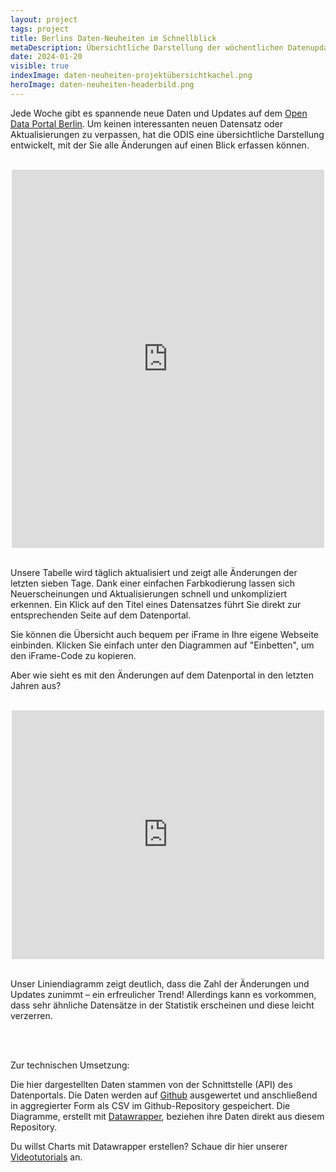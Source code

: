 ```yaml
---
layout: project
tags: project
title: Berlins Daten-Neuheiten im Schnellblick
metaDescription: Übersichtliche Darstellung der wöchentlichen Datenupdates auf Berlins Open Data Portal
date: 2024-01-20
visible: true
indexImage: daten-neuheiten-projektübersichtkachel.png
heroImage: daten-neuheiten-headerbild.png
---
```


Jede Woche gibt es spannende neue Daten und Updates auf dem [Open Data Portal Berlin](https://daten.berlin.de/). Um keinen interessanten neuen Datensatz oder Aktualisierungen zu verpassen, hat die ODIS eine übersichtliche Darstellung entwickelt, mit der Sie alle Änderungen auf einen Blick erfassen können.

<br>

<center style="max-width: 500px;
  align-content: ;
  margin-left: auto;
  margin-right: auto;">
    <span >
        <iframe title="Neuerscheinungen und Updates in den letzten sieben Tagen auf Berlin Open Data" aria-label="Tabelle" id="datawrapper-chart-Rij6z" src="https://datawrapper.dwcdn.net/Rij6z/14/" scrolling="no" frameborder="0" style="width: 0; min-width: 100% !important; border: none;" height="605" data-external="1"></iframe><script type="text/javascript">!function(){"use strict";window.addEventListener("message",(function(a){if(void 0!==a.data["datawrapper-height"]){var e=document.querySelectorAll("iframe");for(var t in a.data["datawrapper-height"])for(var r=0;r<e.length;r++)if(e[r].contentWindow===a.source){var i=a.data["datawrapper-height"][t]+"px";e[r].style.height=i}}}))}();
        </script>
    </span>
</center>

</br>

Unsere Tabelle wird täglich aktualisiert und zeigt alle Änderungen der letzten sieben Tage. Dank einer einfachen Farbkodierung lassen sich Neuerscheinungen und Aktualisierungen schnell und unkompliziert erkennen. Ein Klick auf den Titel eines Datensatzes führt Sie direkt zur entsprechenden Seite auf dem Datenportal.

Sie können die Übersicht auch bequem per iFrame in Ihre eigene Webseite einbinden. Klicken Sie einfach unter den Diagrammen auf "Einbetten", um den iFrame-Code zu kopieren.

Aber wie sieht es mit den Änderungen auf dem Datenportal in den letzten Jahren aus?

<br>

<center style="max-width: 500px;
  align-content: ;
  margin-left: auto;
  margin-right: auto;">
    <span >
        <iframe title="Neuerscheinungen und Updates seit dem Jahr 2000 auf Berlin Open Data" aria-label="Interactive line chart" id="datawrapper-chart-ZgWJU" src="https://datawrapper.dwcdn.net/ZgWJU/8/" scrolling="no" frameborder="0" style="width: 0; min-width: 100% !important; border: none;" height="398" data-external="1"></iframe><script type="text/javascript">!function(){"use strict";window.addEventListener("message",(function(a){if(void 0!==a.data["datawrapper-height"]){var e=document.querySelectorAll("iframe");for(var t in a.data["datawrapper-height"])for(var r=0;r<e.length;r++)if(e[r].contentWindow===a.source){var i=a.data["datawrapper-height"][t]+"px";e[r].style.height=i}}}))}();
        </script>
    </span>
</center>

<br>

Unser Liniendiagramm zeigt deutlich, dass die Zahl der Änderungen und Updates zunimmt – ein erfreulicher Trend! Allerdings kann es vorkommen, dass sehr ähnliche Datensätze in der Statistik erscheinen und diese leicht verzerren.

<br>
<br>

Zur technischen Umsetzung:

Die hier dargestellten Daten stammen von der Schnittstelle (API) des Datenportals. Die Daten werden auf [Github](https://github.com/technologiestiftung/odis-datenportal-uebersicht) ausgewertet und anschließend in aggregierter Form als CSV im Github-Repository gespeichert. Die Diagramme, erstellt mit [Datawrapper](https://www.datawrapper.de/), beziehen ihre Daten direkt aus diesem Repository.

Du willst Charts mit Datawrapper erstellen? Schaue dir hier unserer [Videotutorials](https://odis-berlin.de/ressourcen/datenvisualisierung/) an.
